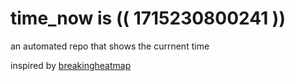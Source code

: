 # time_now is (( 1715230800241 ))

an automated repo that shows the currnent time

inspired by [breakingheatmap](https://github.com/breakingheatmap/breakingheatmap)